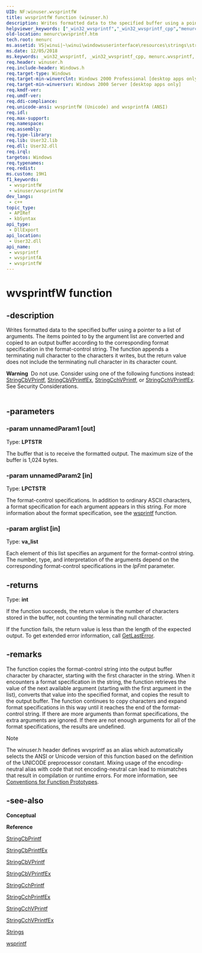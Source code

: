 ```yaml
---
UID: NF:winuser.wvsprintfW
title: wvsprintfW function (winuser.h)
description: Writes formatted data to the specified buffer using a pointer to a list of arguments. (Unicode)
helpviewer_keywords: ["_win32_wvsprintf","_win32_wvsprintf_cpp","menurc.wvsprintf","winui._win32_wvsprintf","winuser/wvsprintf","winuser/wvsprintfA","winuser/wvsprintfW","wvsprintf","wvsprintf function [Menus and Other Resources]","wvsprintfA","wvsprintfW"]
old-location: menurc\wvsprintf.htm
tech.root: menurc
ms.assetid: VS|winui|~\winui\windowsuserinterface\resources\strings\stringreference\stringfunctions\wvsprintf.htm
ms.date: 12/05/2018
ms.keywords: _win32_wvsprintf, _win32_wvsprintf_cpp, menurc.wvsprintf, winui._win32_wvsprintf, winuser/wvsprintf, winuser/wvsprintfA, winuser/wvsprintfW, wvsprintf, wvsprintf function [Menus and Other Resources], wvsprintfA, wvsprintfW
req.header: winuser.h
req.include-header: Windows.h
req.target-type: Windows
req.target-min-winverclnt: Windows 2000 Professional [desktop apps only]
req.target-min-winversvr: Windows 2000 Server [desktop apps only]
req.kmdf-ver: 
req.umdf-ver: 
req.ddi-compliance: 
req.unicode-ansi: wvsprintfW (Unicode) and wvsprintfA (ANSI)
req.idl: 
req.max-support: 
req.namespace: 
req.assembly: 
req.type-library: 
req.lib: User32.lib
req.dll: User32.dll
req.irql: 
targetos: Windows
req.typenames: 
req.redist: 
ms.custom: 19H1
f1_keywords:
 - wvsprintfW
 - winuser/wvsprintfW
dev_langs:
 - c++
topic_type:
 - APIRef
 - kbSyntax
api_type:
 - DllExport
api_location:
 - User32.dll
api_name:
 - wvsprintf
 - wvsprintfA
 - wvsprintfW
---
```


# wvsprintfW function


## -description

Writes formatted data to the specified buffer using a pointer to a list of arguments. The items pointed to by the argument list are converted and copied to an output buffer according to the corresponding format specification in the format-control string. The function appends a terminating null character to the characters it writes, but the return value does not include the terminating null character in its character count.
<div class="alert"><b>Warning</b>  Do not use. Consider using one of the following functions instead: <a href="/windows/desktop/api/strsafe/nf-strsafe-stringcbvprintfa">StringCbVPrintf</a>, 
				<a href="/windows/desktop/api/strsafe/nf-strsafe-stringcbvprintfexa">StringCbVPrintfEx</a>, <a href="/windows/desktop/api/strsafe/nf-strsafe-stringcchvprintfa">StringCchVPrintf</a>, or
				<a href="/windows/desktop/api/strsafe/nf-strsafe-stringcchvprintfexa">StringCchVPrintfEx</a>. See Security Considerations.</div><div> </div>

## -parameters

### -param unnamedParam1 [out]

Type: <b>LPTSTR</b>

The buffer that is to receive the formatted output. The maximum size of the buffer is 1,024 bytes.

### -param unnamedParam2 [in]

Type: <b>LPCTSTR</b>

The format-control specifications. In addition to ordinary ASCII characters, a format specification for each argument appears in this string. For more information about the format specification, see the <a href="/windows/desktop/api/winuser/nf-winuser-wsprintfa">wsprintf</a> function.

### -param arglist [in]

Type: <b>va_list</b>

Each element of this list specifies an argument for the format-control string. The number, type, and interpretation of the arguments depend on the corresponding format-control specifications in the 
					<i>lpFmt</i> parameter.

## -returns

Type: <b>int</b>

If the function succeeds, the return value is the number of characters stored in the buffer, not counting the terminating null character.

If the function fails, the return value is less than the length of the expected output. To get extended error information, call <a href="/windows/desktop/api/errhandlingapi/nf-errhandlingapi-getlasterror">GetLastError</a>.

## -remarks

The function copies the format-control string into the output buffer character by character, starting with the first character in the string. When it encounters a format specification in the string, the function retrieves the value of the next available argument (starting with the first argument in the list), converts that value into the specified format, and copies the result to the output buffer. The function continues to copy characters and expand format specifications in this way until it reaches the end of the format-control string. If there are more arguments than format specifications, the extra arguments are ignored. If there are not enough arguments for all of the format specifications, the results are undefined.





> [!NOTE]
> The winuser.h header defines wvsprintf as an alias which automatically selects the ANSI or Unicode version of this function based on the definition of the UNICODE preprocessor constant. Mixing usage of the encoding-neutral alias with code that not encoding-neutral can lead to mismatches that result in compilation or runtime errors. For more information, see [Conventions for Function Prototypes](/windows/win32/intl/conventions-for-function-prototypes).

## -see-also

<b>Conceptual</b>



<b>Reference</b>



<a href="/windows/desktop/api/strsafe/nf-strsafe-stringcbprintfa">StringCbPrintf</a>



<a href="/windows/desktop/api/strsafe/nf-strsafe-stringcbprintfexa">StringCbPrintfEx</a>



<a href="/windows/desktop/api/strsafe/nf-strsafe-stringcbvprintfa">StringCbVPrintf</a>



<a href="/windows/desktop/api/strsafe/nf-strsafe-stringcbvprintfexa">StringCbVPrintfEx</a>



<a href="/windows/desktop/api/strsafe/nf-strsafe-stringcchprintfa">StringCchPrintf</a>



<a href="/windows/desktop/api/strsafe/nf-strsafe-stringcchprintfexa">StringCchPrintfEx</a>



<a href="/windows/desktop/api/strsafe/nf-strsafe-stringcchvprintfa">StringCchVPrintf</a>



<a href="/windows/desktop/api/strsafe/nf-strsafe-stringcchvprintfexa">StringCchVPrintfEx</a>



<a href="/windows/desktop/menurc/strings">Strings</a>



<a href="/windows/desktop/api/winuser/nf-winuser-wsprintfa">wsprintf</a>

